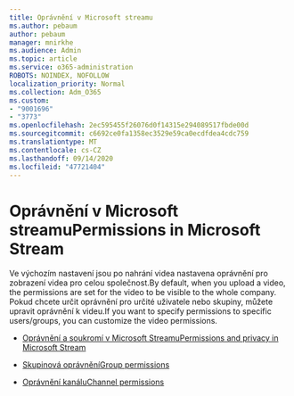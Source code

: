 ```yaml
---
title: Oprávnění v Microsoft streamu
ms.author: pebaum
author: pebaum
manager: mnirkhe
ms.audience: Admin
ms.topic: article
ms.service: o365-administration
ROBOTS: NOINDEX, NOFOLLOW
localization_priority: Normal
ms.collection: Adm_O365
ms.custom:
- "9001696"
- "3773"
ms.openlocfilehash: 2ec595455f26076d0f14315e294089517fbde00d
ms.sourcegitcommit: c6692ce0fa1358ec3529e59ca0ecdfdea4cdc759
ms.translationtype: MT
ms.contentlocale: cs-CZ
ms.lasthandoff: 09/14/2020
ms.locfileid: "47721404"
---
```

# <a name="permissions-in-microsoft-stream"></a><span data-ttu-id="ca47d-102">Oprávnění v Microsoft streamu</span><span class="sxs-lookup"><span data-stu-id="ca47d-102">Permissions in Microsoft Stream</span></span>

<span data-ttu-id="ca47d-103">Ve výchozím nastavení jsou po nahrání videa nastavena oprávnění pro zobrazení videa pro celou společnost.</span><span class="sxs-lookup"><span data-stu-id="ca47d-103">By default, when you upload a video, the permissions are set for the video to be visible to the whole company.</span></span> <span data-ttu-id="ca47d-104">Pokud chcete určit oprávnění pro určité uživatele nebo skupiny, můžete upravit oprávnění k videu.</span><span class="sxs-lookup"><span data-stu-id="ca47d-104">If you want to specify permissions to specific users/groups, you can customize the video permissions.</span></span>

- [<span data-ttu-id="ca47d-105">Oprávnění a soukromí v Microsoft Streamu</span><span class="sxs-lookup"><span data-stu-id="ca47d-105">Permissions and privacy in Microsoft Stream</span></span>](https://docs.microsoft.com/stream/portal-permissions)

- [<span data-ttu-id="ca47d-106">Skupinová oprávnění</span><span class="sxs-lookup"><span data-stu-id="ca47d-106">Group permissions</span></span>](https://docs.microsoft.com/stream/portal-permissions#group-permissions)

- [<span data-ttu-id="ca47d-107">Oprávnění kanálu</span><span class="sxs-lookup"><span data-stu-id="ca47d-107">Channel permissions</span></span>](https://docs.microsoft.com/stream/portal-permissions#channel-permissions)